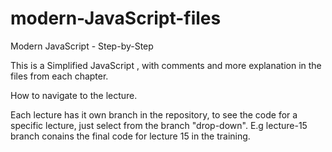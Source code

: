 # modern-JavaScript-files
Modern JavaScript - Step-by-Step

This is a Simplified JavaScript , with comments and more explanation in the files from each chapter. 

How to navigate to the lecture.

Each lecture has it own branch in the repository, to see the code for a specific lecture,
just select from the branch "drop-down". E.g lecture-15 branch conains the final code for lecture 15 in the training.
